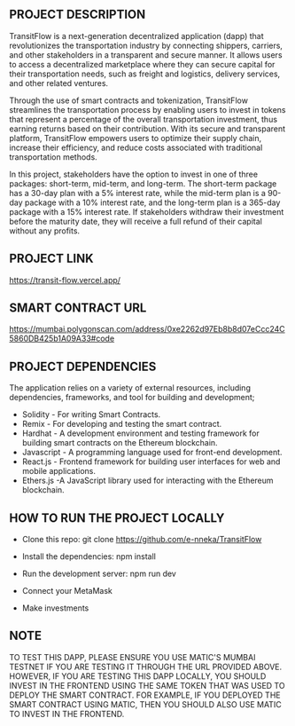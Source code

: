 ## PROJECT DESCRIPTION
TransitFlow is a next-generation decentralized application (dapp) that revolutionizes the transportation industry by connecting shippers, carriers, and other stakeholders in a transparent and secure manner. It allows users to access a decentralized marketplace where they can secure capital for their transportation needs, such as freight and logistics, delivery services, and other related ventures.

Through the use of smart contracts and tokenization, TransitFlow streamlines the transportation process by enabling users to invest in tokens that represent a percentage of the overall transportation investment, thus earning returns based on their contribution. With its secure and transparent platform, TransitFlow empowers users to optimize their supply chain, increase their efficiency, and reduce costs associated with traditional transportation methods.

In this project, stakeholders have the option to invest in one of three packages: short-term, mid-term, and long-term. The short-term package has a 30-day plan with a 5% interest rate, while the mid-term plan is a 90-day package with a 10% interest rate, and the long-term plan is a 365-day package with a 15% interest rate. If stakeholders withdraw their investment before the maturity date, they will receive a full refund of their capital without any profits.

## PROJECT LINK
https://transit-flow.vercel.app/

## SMART CONTRACT URL
https://mumbai.polygonscan.com/address/0xe2262d97Eb8b8d07eCcc24C5860DB425b1A09A33#code

## PROJECT DEPENDENCIES
The application relies on a variety of external resources, including dependencies, frameworks, and tool for building and development;
* Solidity - For writing Smart Contracts.
* Remix - For developing and testing the smart contract.
* Hardhat - A development environment and testing framework for building smart contracts on the Ethereum blockchain.
* Javascript - A programming language used for front-end development.
* React.js - Frontend framework for building user interfaces for web and mobile applications.
* Ethers.js -A JavaScript library used for interacting with the Ethereum blockchain.

## HOW TO RUN THE PROJECT LOCALLY
* Clone this repo: 
git clone https://github.com/e-nneka/TransitFlow

* Install the dependencies:
npm install

* Run the development server:
npm run dev

* Connect your MetaMask

* Make investments

## NOTE
TO TEST THIS DAPP, PLEASE ENSURE YOU USE MATIC'S MUMBAI TESTNET IF YOU ARE TESTING IT THROUGH THE URL PROVIDED ABOVE. HOWEVER, IF YOU ARE TESTING THIS DAPP LOCALLY, YOU SHOULD INVEST IN THE FRONTEND USING THE SAME TOKEN THAT WAS USED TO DEPLOY THE SMART CONTRACT. FOR EXAMPLE, IF YOU DEPLOYED THE SMART CONTRACT USING MATIC, THEN YOU SHOULD ALSO USE MATIC TO INVEST IN THE FRONTEND.
